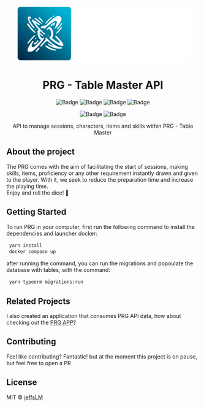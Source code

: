<div align="center">
    <img src="https://github.com/jeffsLM/prg-app/raw/master/public/images/logo_prg_tm%402x.png" alt="PRG Logo">
</div>

<h1 align="center">PRG - Table Master API</h1>
<div  align="center">

![Badge](https://img.shields.io/badge/Node.js-43853D?style=for-the-badge&logo=node.js&logoColor=white)
![Badge](https://img.shields.io/badge/TypeScript-007ACC?style=for-the-badge&logo=typescript&logoColor=white)
![Badge](https://img.shields.io/badge/Docker-2496ED?style=for-the-badge&logo=docker&logoColor=white)
![Badge](https://img.shields.io/badge/TYPEORM-orange?style=for-the-badge)

</div>
<div  align="center">

![Badge](https://img.shields.io/badge/PostgreSQL-316192?style=for-the-badge&logo=postgresql&logoColor=white)
![Badge](https://img.shields.io/badge/Heroku-430098?style=for-the-badge&logo=heroku&logoColor=white)

</div>
<p align="center">API to manage sessions, characters, items and skills within PRG - Table Master</p>

<h2>About the project </h2>

<p>
The PRG comes with the aim of facilitating the start of sessions, making skills, items, proficiency or any other requirement instantly drawn and given to the player. With it, we seek to reduce the preparation time and increase the playing time. <br> Enjoy and roll the dice! 🎲</p>

<h2>Getting Started</h2>
<p>To run PRG in your computer, first run the following command to install the dependencies and launcher docker:</p>

```bash
 yarn install
 docker compose up
```

after running the command, you can run the migrations and popoulate the database with tables, with the command:

```bash
 yarn typeorm migrations:run
```

<h2>Related Projects</h2>
<p>I also created an application that consumes PRG API data, how about checking out the <a href="https://github.com/jeffsLM/prg-app">PRG APP</a>?</p>

<h2>Contributing</h2>
<p>Feel like contributing? Fantastic! but at the moment this project is on pause, but feel free to open a PR</p>

<h2>License</h2>
<p>MIT © <a href="https://github.com/jeffsLM">jeffsLM</a></p>
